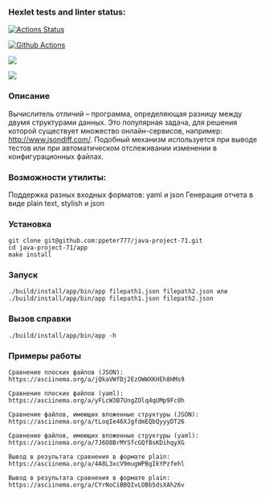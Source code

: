 ### Hexlet tests and linter status:

[![Actions Status](https://github.com/ppeter777/java-project-71/workflows/hexlet-check/badge.svg)](https://github.com/ppeter777/java-project-71/actions)

[![Github Actions](https://github.com/ppeter777/java-project-71/actions/workflows/my_workflow.yml/badge.svg)](https://github.com/ppeter777/java-project-71/actions/workflows/my_workflow.yml)

<a href="https://codeclimate.com/github/ppeter777/java-project-71/maintainability"><img src="https://api.codeclimate.com/v1/badges/06476602d8f5343b1456/maintainability" /></a>

<a href="https://codeclimate.com/github/ppeter777/java-project-71/test_coverage"><img src="https://api.codeclimate.com/v1/badges/06476602d8f5343b1456/test_coverage" /></a> 

### Описание

Вычислитель отличий – программа, определяющая разницу между двумя структурами данных.
Это популярная задача, для решения которой существует множество онлайн-сервисов, например: http://www.jsondiff.com/.
Подобный механизм используется при выводе тестов или при автоматическом отслеживании изменении в конфигурационных файлах.

### Возможности утилиты:

Поддержка разных входных форматов: yaml и json
Генерация отчета в виде plain text, stylish и json

### Установка

    git clone git@github.com:ppeter777/java-project-71.git
    cd java-project-71/app
    make install

### Запуск

    ./build/install/app/bin/app filepath1.json filepath2.json или
    ./build/install/app/bin/app filepath1.json filepath2.json
    
### Вызов справки

    ./build/install/app/bin/app -h

### Примеры работы

    Сравнение плоских файлов (JSON):
    https://asciinema.org/a/jQkaVWfDj2EzOWWXKHEh8HMs9

    Сравнение плоских файлов (yaml):
    https://asciinema.org/a/yFLcW3B7UngZOlq4qUMp9Fc0h

    Сравнение файлов, имеющих вложенные структуры (JSON):
    https://asciinema.org/a/tLoqIe46XJgfdmEQbQyyyDT26

    Сравнение файлов, имеющих вложенные структуры (yaml):
    https://asciinema.org/a/7J6O8BrMYSfcGQfBsKDihqyXG

    Вывод в результата сравнения в формате plain:
    https://asciinema.org/a/4A8L3xcV9mugWPBgIkYPzfehl

    Вывод в результата сравнения в формате plain:
    https://asciinema.org/a/CYrNoCiBBQIvLOBb5dsXAh26v


